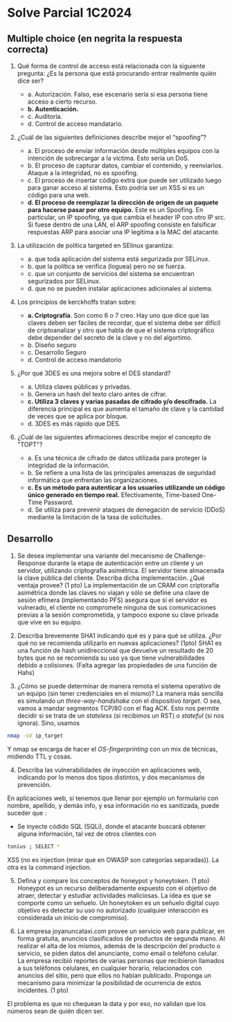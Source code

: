 # Solve Parcial 1C2024

## Multiple choice (en negrita la respuesta correcta)
1. Qué forma de control de acceso está relacionada con la siguiente pregunta: ¿Es la persona que está procurando entrar realmente quién dice ser?
    - a. Autorización. Falso, ese escenario sería si esa persona tiene acceso a cierto recurso.
    - **b. Autenticación.** 
    - c. Auditoría. 
    - d. Control de acceso mandatario.

2. ¿Cuál de las siguientes definiciones describe mejor el “spoofing”?
    - a. El proceso de enviar información desde múltiples equipos con la intención de sobrecargar a la víctima. Esto sería un DoS.
    - b. El proceso de capturar datos, cambiar el contenido, y reenviarlos. Ataque a la integridad, no es spoofing.
    - c. El proceso de insertar código extra que puede ser utilizado luego para ganar acceso al sistema. Esto podría ser un XSS si es un código para una web.
    - **d. El proceso de reemplazar la dirección de origen de un paquete para hacerse pasar por otro equipo.** Este es un Spoofing. En particular, un IP spoofing, ya que cambia el header IP con otro IP src. Si fuese dentro de una LAN, el ARP spoofing consiste en falsificar respuestas ARP para asociar una IP legítima a la MAC del atacante.

3. La utilización de política targeted en SElinux garantiza:
    - a. que toda aplicación del sistema está segurizada por SELinux.
    - b. que la política se verifica (loguea) pero no se fuerza.
    - c. que un conjunto de servicios del sistema se encuentran segurizados por SELinux.
    - d. que no se pueden instalar aplicaciones adicionales al sistema.

4. Los principios de kerckhoffs tratan sobre:
    - **a. Criptografía**. Son como 6 o 7 creo. Hay uno que dice que las claves deben ser fáciles de recordar, que el sistema debe ser difícil de criptoanalizar y otro que habla de que el sistema criptográfico debe depender del secreto de la clave y no del algortimo.
    - b. Diseño seguro
    - c. Desarrollo Seguro
    - d. Control de acceso mandatorio

5. ¿Por qué 3DES es una mejora sobre el DES standard?
    - a. Utiliza claves públicas y privadas.
    - b. Genera un hash del texto claro antes de cifrar.
    - **c. Utiliza 3 claves y varias pasadas de cifrado y/o descifrado.** La diferencia principal es que aumenta el tamaño de clave y la cantidad de veces que se aplica por bloque.
    - d. 3DES es más rápido que DES.

6. ¿Cuál de las siguientes afirmaciones describe mejor el concepto de "TOPT"?
    - a. Es una técnica de cifrado de datos utilizada para proteger la integridad de la información. 
    - b. Se refiere a una lista de las principales amenazas de seguridad informática que enfrentan las organizaciones.
    - **c. Es un método para autenticar a los usuarios utilizando un código único generado en tiempo real.** Efectivamente, Time-based One-Time Password.
    - d. Se utiliza para prevenir ataques de denegación de servicio (DDoS) mediante la limitación de la tasa de solicitudes.

## Desarrollo
1. Se desea implementar una variante del mecanismo de Challenge-Response durante la etapa de autenticación entre un cliente y un servidor, utilizando criptografía asimétrica. El servidor tiene almacenada la clave pública del cliente. Describa dicha implementación. ¿Qué ventaja provee? (1 pto)
La implementación de un CRAM con criptorafía asimétrica donde las claves no viajan y sólo se define una clave de sesión efímera (implementando PFS) asegura que si el servidor es vulnerado, el cliente no compromete ninguna de sus comunicaciones previas a la sesión comprometida, y tampoco expone su clave privada que vive en su equipo. 

2. Describa brevemente SHA1 indicando qué es y para qué se utiliza. ¿Por qué no se recomienda utilizarlo en nuevas aplicaciones? (1pto)
SHA1 es una función de hash unidireccional que devuelve un resultado de 20 bytes que no se recomienda su uso ya que tiene vulnerabilidades debido a colisiones.
(Falta agregar las propiedades de una función de Hahs)
3. ¿Cómo se puede determinar de manera remota el sistema operativo de un equipo (sin tener credenciales en el mismo)?
La manera más sencilla es simulando un *three-way-handshake* con el dispositivo *target*. O sea, vamos a mandar segmentos TCP/80 con el flag ACK. Esto nos permite decidir si se trata de un *stateless* (si recibimos un RST) o *stateful* (si nos ignora). Sino, usamos 
```bash
nmap -sV ip_target
```
Y nmap se encarga de hacer el *OS-fingerprinting* con un mix de técnicas, midiendo TTL y cosas.

4. Describa las vulnerabilidades de inyección en aplicaciones web, indicando por lo menos dos tipos distintos, y dos mecanismos de prevención.

En aplicaciones web, si tenemos que llenar por ejemplo un formulario con nombre, apellido, y demás info, y esa información no es sanitizada, puede suceder que :

- Se inyecte códido SQL (SQLi), donde el atacante buscará obtener alguna información, tal vez de otros clientes con
```bash
tonius ; SELECT * 
```

XSS  (no es injection (mirar que en OWASP son categorías separadas)). La otra es la command injection.

5. Defina y compare los conceptos de honeypot y honeytoken. (1 pto)
Honeypot es un recurso deliberadamente expuesto con el objetivo de atraer, detectar y estudiar actividades maliciosas. La idea es que se comporte como un señuelo. Un honeytoken es un señuelo digital cuyo objetivo es detectar su uso no autorizado (cualquier interacción es considerada un inicio de compromiso).

6. La empresa joyanuncataxi.com provee un servicio web para publicar, en forma gratuita, anuncios clasificados de productos de segunda mano. Al realizar el alta de los mismos, además de la descripción del producto o servicio, se piden datos del anunciante, como email o teléfono celular. La empresa recibió reportes de varias personas que recibieron llamados a sus teléfonos celulares, en cualquier horario, relacionados con anuncios del sitio, pero que ellos no habían publicado. Proponga un mecanismo para minimizar la posibilidad de ocurrencia de estos incidentes. (1 pto)

El problema es que no chequean la data y por eso, no validan que los números sean de quién dicen ser.
